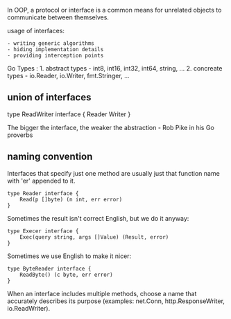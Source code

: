 In OOP, a protocol or interface is a common means for unrelated objects to communicate between themselves.

usage of interfaces:

    - writing generic algorithms
    - hiding implementation details
    - providing interception points

Go Types :
    1. abstract types - int8, int16, int32, int64, string, ... 
    2. concreate types - io.Reader, io.Writer, fmt.Stringer, ...

## union of interfaces

type ReadWriter interface { Reader Writer }

The bigger the interface, the weaker the abstraction - Rob Pike in his Go proverbs

## naming convention

Interfaces that specify just one method are usually just that function name with 'er' appended to it.

    type Reader interface {
        Read(p []byte) (n int, err error)
    }

Sometimes the result isn't correct English, but we do it anyway:

    type Execer interface {
        Exec(query string, args []Value) (Result, error)
    }

Sometimes we use English to make it nicer:

    type ByteReader interface {
        ReadByte() (c byte, err error)
    }

When an interface includes multiple methods, choose a name that accurately describes its purpose (examples: net.Conn, http.ResponseWriter, io.ReadWriter).
 